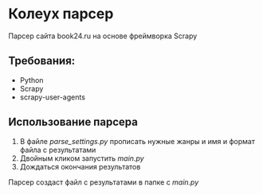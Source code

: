 # Колеух парсер
 Парсер сайта book24.ru на основе фреймворка Scrapy

## Требования:
  + Python
  + Scrapy
  + scrapy-user-agents

## Использование парсера
  1. В файле *parse_settings.py* прописать нужные жанры и имя и формат файла с результатами
  2. Двойным кликом запустить *main.py*
  3. Дождаться окончания результатов
 
Парсер создаст файл с результатами в папке с *main.py*
